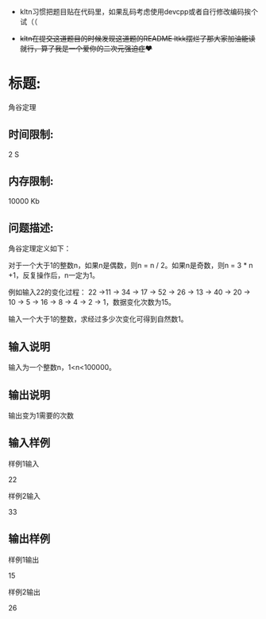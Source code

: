 - kltn习惯把题目贴在代码里，如果乱码考虑使用devcpp或者自行修改编码挨个试（（

- ~~kltn在提交这道题目的时候发现这道题的README ltkk摆烂了那大家加油能读就行，算了我是一个爱你的二次元强迫症❤~~

# 标题:

角谷定理

## 时间限制:

2 S

## 内存限制:

10000 Kb

## 问题描述:	

角谷定理定义如下：

对于一个大于1的整数n，如果n是偶数，则n = n / 2。如果n是奇数，则n = 3 * n +1，反复操作后，n一定为1。

例如输入22的变化过程： 22 ->11 -> 34 -> 17 -> 52 -> 26 -> 13 -> 40 -> 20 -> 10 -> 5 -> 16 -> 8 -> 4 -> 2 -> 1，数据变化次数为15。

输入一个大于1的整数，求经过多少次变化可得到自然数1。

## 输入说明	

输入为一个整数n，1<n<100000。

## 输出说明	

输出变为1需要的次数

## 输入样例	

样例1输入

22

样例2输入

33

## 输出样例

样例1输出	

15

样例2输出

26